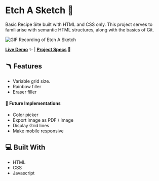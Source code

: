 # Etch A Sketch 🎨

Basic Recipe Site built with HTML and CSS only. This project serves to familiarise with semantic HTML structures, along with the basics of Git.

![GIF Recording of Etch A Sketch](./assets/etch-a-sketch.gif)

[**Live Demo**](#) ✨ |
[**Project Specs**](https://www.theodinproject.com/lessons/foundations-etch-a-sketch) 📝

## 🪃 Features

- Variable grid size.
- Rainbow filler
- Eraser filler

#### 🧭 Future Implementations

- Color picker
- Export image as PDF / Image
- Display Grid lines
- Make mobile responsive

## 💻 Built With

- HTML
- CSS
- Javascript
